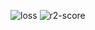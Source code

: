 ![loss](https://user-images.githubusercontent.com/62679750/122396657-98081f80-cf4e-11eb-826e-1d8d999b45aa.png)
![r2-score](https://user-images.githubusercontent.com/62679750/122396700-a48c7800-cf4e-11eb-97ab-c24dba5917bf.png)

